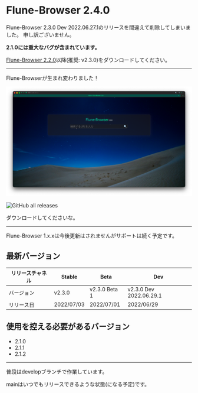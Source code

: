 # Flune-Browser 2.4.0
Flune-Browser 2.3.0 Dev 2022.06.27.1のリリースを間違えて削除してしまいました。
申し訳ございません。

**2.1.0には重大なバグが含まれています。**

[Flune-Browser 2.2.0](https://github.com/mf-3d/flune-browser/releases/v2.2.0)以降(推奨: v2.3.0)をダウンロードしてください。

---

Flune-Browserが生まれ変わりました！

![](./other_data/screenshot-2.3.0-dev-2022.06.29.1.png)

![GitHub all releases](https://img.shields.io/github/downloads/mf-3d/flune-browser/total?style=for-the-badge)

ダウンロードしてくださいな。

---

Flune-Browser 1.x.xは今後更新はされませんがサポートは続く予定です。

## 最新バージョン
|リリースチャネル |  Stable  |     Beta    |          Dev          |
|--------------|----------|-------------|-----------------------|
|   バージョン   |  v2.3.0  |v2.3.0 Beta 1|v2.3.0 Dev 2022.06.29.1|
|   リリース日   |2022/07/03| 2022/07/01  |      2022/06/29       |

## 使用を控える必要があるバージョン
- 2.1.0
- 2.1.1
- 2.1.2


---

普段はdevelopブランチで作業しています。

mainはいつでもリリースできるような状態(になる予定)です。
